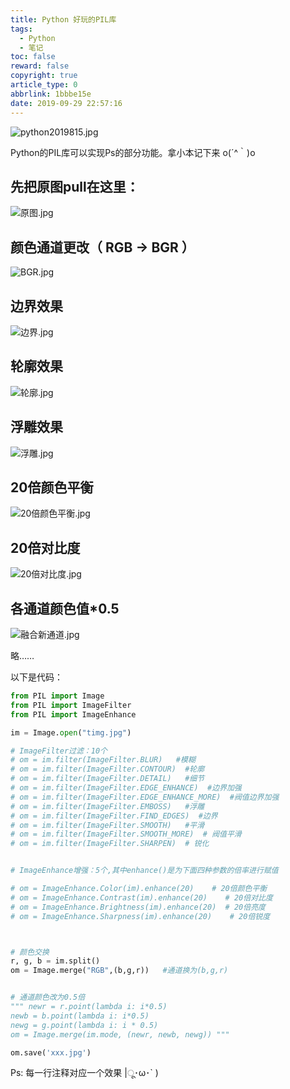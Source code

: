 ```yaml
---
title: Python 好玩的PIL库
tags:
  - Python
  - 笔记
toc: false
reward: false
copyright: true
article_type: 0
abbrlink: 1bbbe15e
date: 2019-09-29 22:57:16
---
```


![python2019815.jpg](https://cdn.jsdelivr.net/gh/Anyway521/blogpic@main/image/imagepython2019815.jpg)

Python的PIL库可以实现Ps的部分功能。拿小本记下来 o(´^｀)o

<!-- more -->

## 先把原图pull在这里：

![原图.jpg](https://cdn.jsdelivr.net/gh/Anyway521/blogpic@main/image/image原图.jpg)

## 颜色通道更改（ RGB -> BGR ）

![BGR.jpg](https://cdn.jsdelivr.net/gh/Anyway521/blogpic@main/image/imageBGR.jpg)

## 边界效果

![边界.jpg](https://cdn.jsdelivr.net/gh/Anyway521/blogpic@main/image/image边界.jpg)

## 轮廓效果

![轮廓.jpg](https://cdn.jsdelivr.net/gh/Anyway521/blogpic@main/image/image轮廓.jpg)

## 浮雕效果

![浮雕.jpg](https://cdn.jsdelivr.net/gh/Anyway521/blogpic@main/image/image浮雕.jpg)

## 20倍颜色平衡

![20倍颜色平衡.jpg](https://cdn.jsdelivr.net/gh/Anyway521/blogpic@main/image/image20倍颜色平衡.jpg)

## 20倍对比度

![20倍对比度.jpg](https://cdn.jsdelivr.net/gh/Anyway521/blogpic@main/image/image20倍对比度.jpg)

## 各通道颜色值*0.5

![融合新通道.jpg](https://cdn.jsdelivr.net/gh/Anyway521/blogpic@main/image/image融合新通道.jpg)

略……

以下是代码：
``` python
from PIL import Image
from PIL import ImageFilter
from PIL import ImageEnhance

im = Image.open("timg.jpg")

# ImageFilter过滤：10个
# om = im.filter(ImageFilter.BLUR)   #模糊
# om = im.filter(ImageFilter.CONTOUR)  #轮廓
# om = im.filter(ImageFilter.DETAIL)   #细节
# om = im.filter(ImageFilter.EDGE_ENHANCE)  #边界加强
# om = im.filter(ImageFilter.EDGE_ENHANCE_MORE)  #阀值边界加强
# om = im.filter(ImageFilter.EMBOSS)   #浮雕
# om = im.filter(ImageFilter.FIND_EDGES)  #边界
# om = im.filter(ImageFilter.SMOOTH)   #平滑
# om = im.filter(ImageFilter.SMOOTH_MORE)  # 阀值平滑
# om = im.filter(ImageFilter.SHARPEN)  # 锐化


# ImageEnhance增强：5个,其中enhance()是为下面四种参数的倍率进行赋值

# om = ImageEnhance.Color(im).enhance(20)    # 20倍颜色平衡
# om = ImageEnhance.Contrast(im).enhance(20)    # 20倍对比度
# om = ImageEnhance.Brightness(im).enhance(20)  # 20倍亮度
# om = ImageEnhance.Sharpness(im).enhance(20)    # 20倍锐度



# 颜色交换
r, g, b = im.split()
om = Image.merge("RGB",(b,g,r))   #通道换为(b,g,r)


# 通道颜色改为0.5倍
""" newr = r.point(lambda i: i*0.5)
newb = b.point(lambda i: i*0.5)
newg = g.point(lambda i: i * 0.5)
om = Image.merge(im.mode, (newr, newb, newg)) """

om.save('xxx.jpg')
```

Ps: 每一行注释对应一个效果 |ू･ω･` )